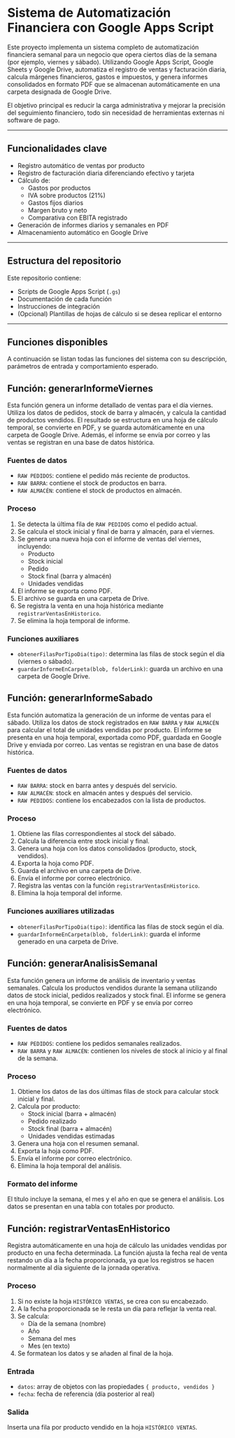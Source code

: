 # Sistema de Automatización Financiera con Google Apps Script

Este proyecto implementa un sistema completo de automatización financiera semanal para un negocio que opera ciertos días de la semana (por ejemplo, viernes y sábado). Utilizando Google Apps Script, Google Sheets y Google Drive, automatiza el registro de ventas y facturación diaria, calcula márgenes financieros, gastos e impuestos, y genera informes consolidados en formato PDF que se almacenan automáticamente en una carpeta designada de Google Drive.

El objetivo principal es reducir la carga administrativa y mejorar la precisión del seguimiento financiero, todo sin necesidad de herramientas externas ni software de pago.

---

## Funcionalidades clave

- Registro automático de ventas por producto
- Registro de facturación diaria diferenciando efectivo y tarjeta
- Cálculo de:
  - Gastos por productos
  - IVA sobre productos (21%)
  - Gastos fijos diarios
  - Margen bruto y neto
  - Comparativa con EBITA registrado
- Generación de informes diarios y semanales en PDF
- Almacenamiento automático en Google Drive

---

## Estructura del repositorio

Este repositorio contiene:

- Scripts de Google Apps Script (`.gs`)
- Documentación de cada función
- Instrucciones de integración
- (Opcional) Plantillas de hojas de cálculo si se desea replicar el entorno

---

## Funciones disponibles
A continuación se listan todas las funciones del sistema con su descripción, parámetros de entrada y comportamiento esperado.

## Función: generarInformeViernes

Esta función genera un informe detallado de ventas para el día viernes. Utiliza los datos de pedidos, stock de barra y almacén, y calcula la cantidad de productos vendidos. El resultado se estructura en una hoja de cálculo temporal, se convierte en PDF, y se guarda automáticamente en una carpeta de Google Drive. Además, el informe se envía por correo y las ventas se registran en una base de datos histórica.

### Fuentes de datos
- `RAW PEDIDOS`: contiene el pedido más reciente de productos.
- `RAW BARRA`: contiene el stock de productos en barra.
- `RAW ALMACÉN`: contiene el stock de productos en almacén.

### Proceso
1. Se detecta la última fila de `RAW PEDIDOS` como el pedido actual.
2. Se calcula el stock inicial y final de barra y almacén, para el viernes.
3. Se genera una nueva hoja con el informe de ventas del viernes, incluyendo:
   - Producto
   - Stock inicial
   - Pedido
   - Stock final (barra y almacén)
   - Unidades vendidas
4. El informe se exporta como PDF.
5. El archivo se guarda en una carpeta de Drive.
6. Se registra la venta en una hoja histórica mediante `registrarVentasEnHistorico`.
7. Se elimina la hoja temporal de informe.

### Funciones auxiliares
- `obtenerFilasPorTipoDia(tipo)`: determina las filas de stock según el día (viernes o sábado).
- `guardarInformeEnCarpeta(blob, folderLink)`: guarda un archivo en una carpeta de Google Drive.

## Función: generarInformeSabado

Esta función automatiza la generación de un informe de ventas para el sábado. Utiliza los datos de stock registrados en `RAW BARRA` y `RAW ALMACÉN` para calcular el total de unidades vendidas por producto. El informe se presenta en una hoja temporal, exportada como PDF, guardada en Google Drive y enviada por correo. Las ventas se registran en una base de datos histórica.

### Fuentes de datos
- `RAW BARRA`: stock en barra antes y después del servicio.
- `RAW ALMACÉN`: stock en almacén antes y después del servicio.
- `RAW PEDIDOS`: contiene los encabezados con la lista de productos.

### Proceso
1. Obtiene las filas correspondientes al stock del sábado.
2. Calcula la diferencia entre stock inicial y final.
3. Genera una hoja con los datos consolidados (producto, stock, vendidos).
4. Exporta la hoja como PDF.
5. Guarda el archivo en una carpeta de Drive.
6. Envía el informe por correo electrónico.
7. Registra las ventas con la función `registrarVentasEnHistorico`.
8. Elimina la hoja temporal del informe.

### Funciones auxiliares utilizadas
- `obtenerFilasPorTipoDia(tipo)`: identifica las filas de stock según el día.
- `guardarInformeEnCarpeta(blob, folderLink)`: guarda el informe generado en una carpeta de Drive.

## Función: generarAnalisisSemanal

Esta función genera un informe de análisis de inventario y ventas semanales. Calcula los productos vendidos durante la semana utilizando datos de stock inicial, pedidos realizados y stock final. El informe se genera en una hoja temporal, se convierte en PDF y se envía por correo electrónico.

### Fuentes de datos
- `RAW PEDIDOS`: contiene los pedidos semanales realizados.
- `RAW BARRA` y `RAW ALMACÉN`: contienen los niveles de stock al inicio y al final de la semana.

### Proceso
1. Obtiene los datos de las dos últimas filas de stock para calcular stock inicial y final.
2. Calcula por producto:
   - Stock inicial (barra + almacén)
   - Pedido realizado
   - Stock final (barra + almacén)
   - Unidades vendidas estimadas
3. Genera una hoja con el resumen semanal.
4. Exporta la hoja como PDF.
5. Envía el informe por correo electrónico.
6. Elimina la hoja temporal del análisis.

### Formato del informe
El título incluye la semana, el mes y el año en que se genera el análisis. Los datos se presentan en una tabla con totales por producto.

## Función: registrarVentasEnHistorico

Registra automáticamente en una hoja de cálculo las unidades vendidas por producto en una fecha determinada. La función ajusta la fecha real de venta restando un día a la fecha proporcionada, ya que los registros se hacen normalmente al día siguiente de la jornada operativa.

### Proceso
1. Si no existe la hoja `HISTÓRICO VENTAS`, se crea con su encabezado.
2. A la fecha proporcionada se le resta un día para reflejar la venta real.
3. Se calcula:
   - Día de la semana (nombre)
   - Año
   - Semana del mes
   - Mes (en texto)
4. Se formatean los datos y se añaden al final de la hoja.

### Entrada
- `datos`: array de objetos con las propiedades `{ producto, vendidos }`
- `fecha`: fecha de referencia (día posterior al real)

### Salida
Inserta una fila por producto vendido en la hoja `HISTÓRICO VENTAS`.
